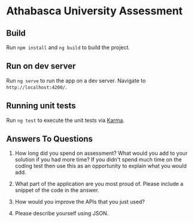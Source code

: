 # Athabasca University Assessment

## Build

Run `npm install` and `ng build` to build the project.

## Run on dev server

Run `ng serve` to run the app on a dev server. Navigate to `http://localhost:4200/`. 

## Running unit tests

Run `ng test` to execute the unit tests via [Karma](https://karma-runner.github.io).

## Answers To Questions

1.	How long did you spend on assessment? What would you add to your solution if you had more time? If you didn't spend much time on the coding test then use this as an opportunity to explain what you would add.

2.	What part of the application are you most proud of. Please include a snippet of the code in the answer. 

3.	How would you improve the APIs that you just used?

4.	Please describe yourself using JSON.
